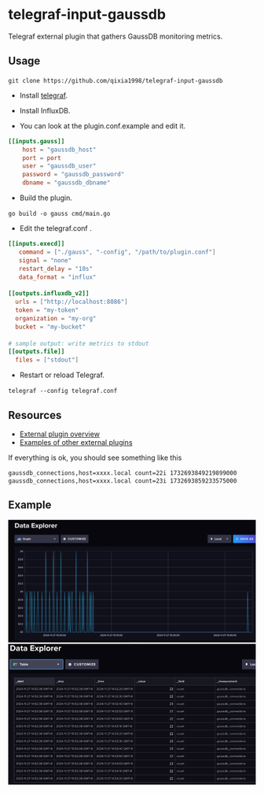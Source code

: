 # telegraf-input-gaussdb
Telegraf external plugin that gathers GaussDB monitoring metrics.

## Usage

`git clone https://github.com/qixia1998/telegraf-input-gaussdb`

* Install [telegraf](https://www.influxdata.com/time-series-platform/telegraf/).

* Install InfluxDB.

* You can look at the plugin.conf.example and edit it. 

```toml
[[inputs.gauss]]
	host = "gaussdb_host"
	port = port
	user = "gaussdb_user"
	password = "gaussdb_password"
	dbname = "gaussdb_dbname"
```
* Build the plugin.

`go build -o gauss cmd/main.go`

* Edit the telegraf.conf .
```toml
[[inputs.execd]]
   command = ["./gauss", "-config", "/path/to/plugin.conf"]
   signal = "none"
   restart_delay = "10s"
   data_format = "influx"

[[outputs.influxdb_v2]]
  urls = ["http://localhost:8086"]
  token = "my-token"
  organization = "my-org"
  bucket = "my-bucket"

# sample output: write metrics to stdout
[[outputs.file]]
  files = ["stdout"]
```

* Restart or reload Telegraf.

`telegraf --config telegraf.conf`


## Resources
* [External plugin overview](https://github.com/influxdata/telegraf/blob/master/plugins/common/shim/README.md)
* [Examples of other external plugins](https://github.com/influxdata/telegraf/blob/master/EXTERNAL_PLUGINS.md)


If everything is ok, you should see something like this

```text
gaussdb_connections,host=xxxx.local count=22i 1732693849219899000
gaussdb_connections,host=xxxx.local count=23i 1732693859233575000
```

## Example
![img.png](gaussdb1.png)
![img_1.png](gaussdb2.png)